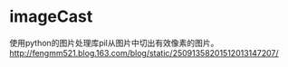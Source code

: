 # imageCast
使用python的图片处理库pil从图片中切出有效像素的图片。
http://fengmm521.blog.163.com/blog/static/25091358201512013147207/
